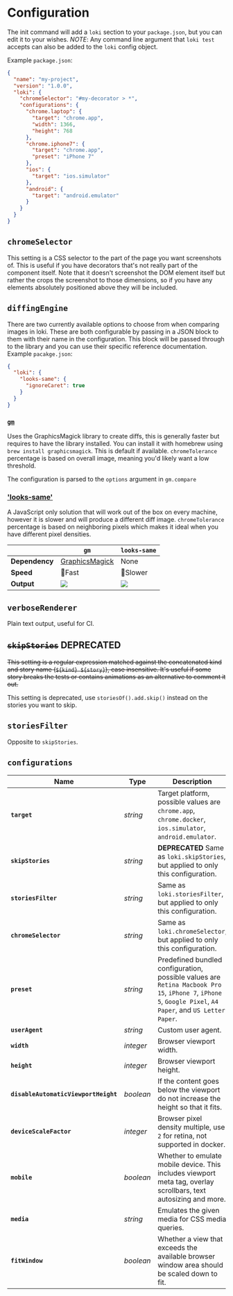 # Configuration

The init command will add a `loki` section to your `package.json`, but you can edit it to your wishes. _NOTE_: Any command line argument that `loki test` accepts can also be added to the `loki` config object.

Example `package.json`:

```json
{
  "name": "my-project",
  "version": "1.0.0",
  "loki": {
    "chromeSelector": "#my-decorator > *",
    "configurations": {
      "chrome.laptop": {
        "target": "chrome.app",
        "width": 1366,
        "height": 768
      },
      "chrome.iphone7": {
        "target": "chrome.app",
        "preset": "iPhone 7"
      },
      "ios": {
        "target": "ios.simulator"
      },
      "android": {
        "target": "android.emulator"
      }
    }
  }
}
```

## `chromeSelector`

This setting is a CSS selector to the part of the page you want screenshots of. This is useful if you have decorators that's not really part of the component itself. Note that it doesn't screenshot the DOM element itself but rather the crops the screenshot to those dimensions, so if you have any elements absolutely positioned above they will be included.

## `diffingEngine`

There are two currently available options to choose from when comparing images in loki. These are both configurable by passing in a JSON block to them with their name in the configuration. This block will be passed through to the library and you can use their specific reference documentation. Example `pacakge.json`:

```json
{
  "loki": {
    "looks-same": {
      "ignoreCaret": true
    }
  }
}
```

### [`gm`](https://github.com/aheckmann/gm)


Uses the GraphicsMagick library to create diffs, this is generally faster but requires to have the library installed. You can install it with homebrew using `brew install graphicsmagick`. This is default if available. `chromeTolerance` percentage is based on overall image, meaning you'd likely want a low threshold.

The configuration is parsed to the `options` argument in `gm.compare`

### ['looks-same'](https://github.com/gemini-testing/looks-same)

A JavaScript only solution that will work out of the box on every machine, however it is slower and will produce a different diff image. `chromeTolerance` percentage is based on neighboring pixels which makes it ideal when you have different pixel densities.

|                | `gm`                                            | `looks-same`             |
| -------------- | ----------------------------------------------- | ------------------------ |
| **Dependency** | [GraphicsMagick](http://www.graphicsmagick.org) | None                     |
| **Speed**      | 🏃Fast                                          | 🚶Slower                 |
| **Output**     | ![](gm-diff.png)                                | ![](looks-same-diff.png) |

## `verboseRenderer`

Plain text output, useful for CI.

## ~~`skipStories`~~ **DEPRECATED**

~~This setting is a regular expression matched against the concatenated kind and story name (`${kind} ${story}`), case insensitive. It's useful if some story breaks the tests or contains animations as an alternative to comment it out.~~

This setting is deprecated, use `storiesOf().add.skip()` instead on the stories you want to skip.

## `storiesFilter`

Opposite to `skipStories`.

## `configurations`

| Name                                 | Type      | Description                                                                                                                                               | Targets      |
| ------------------------------------ | --------- | --------------------------------------------------------------------------------------------------------------------------------------------------------- | ------------ |
| **`target`**                         | _string_  | Target platform, possible values are `chrome.app`, `chrome.docker`, `ios.simulator`, `android.emulator`.                                                  | All          |
| **`skipStories`**                    | _string_  | **DEPRECATED** Same as `loki.skipStories`, but applied to only this configuration.                                                                        | All          |
| **`storiesFilter`**                  | _string_  | Same as `loki.storiesFilter`, but applied to only this configuration.                                                                                     | All          |
| **`chromeSelector`**                 | _string_  | Same as `loki.chromeSelector`, but applied to only this configuration.                                                                                    | `chrome.*`   |
| **`preset`**                         | _string_  | Predefined bundled configuration, possible values are `Retina Macbook Pro 15`, `iPhone 7`, `iPhone 5`, `Google Pixel`, `A4 Paper`, and `US Letter Paper`. | `chrome.*`   |
| **`userAgent`**                      | _string_  | Custom user agent.                                                                                                                                        | `chrome.*`   |
| **`width`**                          | _integer_ | Browser viewport width.                                                                                                                                   | `chrome.*`   |
| **`height`**                         | _integer_ | Browser viewport height.                                                                                                                                  | `chrome.*`   |
| **`disableAutomaticViewportHeight`** | _boolean_ | If the content goes below the viewport do not increase the height so that it fits.                                                                        | `chrome.*`   |
| **`deviceScaleFactor`**              | _integer_ | Browser pixel density multiple, use `2` for retina, not supported in docker.                                                                              | `chrome.app` |
| **`mobile`**                         | _boolean_ | Whether to emulate mobile device. This includes viewport meta tag, overlay scrollbars, text autosizing and more.                                          | `chrome.*`   |
| **`media`**                          | _string_  | Emulates the given media for CSS media queries.                                                                                                           | _None_       |
| **`fitWindow`**                      | _boolean_ | Whether a view that exceeds the available browser window area should be scaled down to fit.                                                               | `chrome.*`   |
